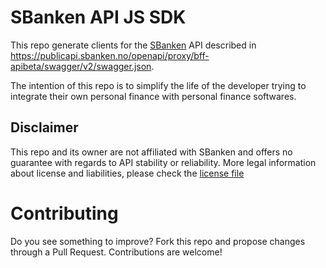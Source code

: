 # SBanken API JS SDK

This repo generate clients for the [SBanken](https://publicapi.sbanken.no/openapi/apibeta/index.html) API described in https://publicapi.sbanken.no/openapi/proxy/bff-apibeta/swagger/v2/swagger.json.

The intention of this repo is to simplify the life of the developer trying to integrate their own personal finance with personal finance softwares.

## Disclaimer

This repo and its owner are not affiliated with SBanken and offers no guarantee with regards to API stability or reliability.
More legal information about license and liabilities, please check the [license file](./LICENSE)

# Contributing

Do you see something to improve? Fork this repo and propose changes through a Pull Request. Contributions are welcome!
